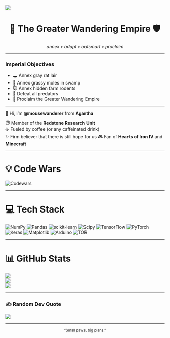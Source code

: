 ![](https://komarev.com/ghpvc/?username=mousewanderer&color=orange)

<h1 align="center">🐀 The Greater Wandering Empire 🛡️</h1>
<p align="center">
  <em>annex • adapt • outsmart • proclaim</em>
</p>

---

### Imperial Objectives
- 🕳️ Annex gray rat lair  
- 🌾 Annex grassy moles in swamp  
- 🐭 Annex hidden farm rodents  
- 🦉 Defeat all predators  
- 📣 Proclaim the Greater Wandering Empire  

---

👋 Hi, I’m **@mousewanderer** from **Agartha**  

😇 Member of the **Redstone Research Unit**  
☕ Fueled by coffee (or any caffeinated drink)  
✨ Firm believer that there is still hope for us
🎮 Fan of **Hearts of Iron IV** and **Minecraft**  

---

# 💡 Code Wars
![Codewars](https://github.r2v.ch/codewars?user=mousewanderer&stroke=red)

---

# 💻 Tech Stack
![NumPy](https://img.shields.io/badge/numpy-%23013243.svg?style=for-the-badge&logo=numpy&logoColor=white) 
![Pandas](https://img.shields.io/badge/pandas-%23150458.svg?style=for-the-badge&logo=pandas&logoColor=white) 
![scikit-learn](https://img.shields.io/badge/scikit--learn-%23F7931E.svg?style=for-the-badge&logo=scikit-learn&logoColor=white) 
![Scipy](https://img.shields.io/badge/SciPy-%230C55A5.svg?style=for-the-badge&logo=scipy&logoColor=%white) 
![TensorFlow](https://img.shields.io/badge/TensorFlow-%23FF6F00.svg?style=for-the-badge&logo=TensorFlow&logoColor=white) 
![PyTorch](https://img.shields.io/badge/PyTorch-%23EE4C2C.svg?style=for-the-badge&logo=PyTorch&logoColor=white) 
![Keras](https://img.shields.io/badge/Keras-%23D00000.svg?style=for-the-badge&logo=Keras&logoColor=white) 
![Matplotlib](https://img.shields.io/badge/Matplotlib-%23ffffff.svg?style=for-the-badge&logo=Matplotlib&logoColor=black) 
![Arduino](https://img.shields.io/badge/-Arduino-00979D?style=for-the-badge&logo=Arduino&logoColor=white) 
![TOR](https://img.shields.io/badge/tor-%237E4798.svg?style=for-the-badge&logo=tor-project&logoColor=white) 

---

# 📊 GitHub Stats
![](https://github-readme-stats.vercel.app/api?username=mousewanderer&theme=merko&hide_border=false&include_all_commits=false&count_private=false)<br/>
![](https://nirzak-streak-stats.vercel.app/?user=mousewanderer&theme=merko&hide_border=false)<br/>
![](https://github-readme-stats.vercel.app/api/top-langs/?username=mousewanderer&theme=merko&hide_border=false&include_all_commits=false&count_private=false&layout=compact)

---

### ✍️ Random Dev Quote
![](https://quotes-github-readme.vercel.app/api?type=horizontal&theme=radical)

---

<p align="center">
  <sub>“Small paws, big plans.”</sub>
</p>
